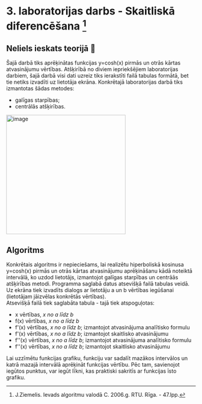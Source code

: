 # 3. laboratorijas darbs -  Skaitliskā diferencēšana [^1]  
## Neliels ieskats teorijā :mag_right:
Šajā darbā tiks aprēķinātas funkcijas y=cosh(x) pirmās un otrās kārtas atvasinājumu vērtības. Atšķirībā no diviem iepriekšējiem laboratorijas darbiem, šajā darbā visi dati uzreiz tiks ierakstīti failā tabulas formātā, bet tie netiks izvadīti uz lietotāja ekrāna. Konkrētajā laboratorijas darbā tiks izmantotas šādas metodes:  
- galīgas starpības;  
- centrālās atšķirības.  
<img width="317" alt="image" src="https://user-images.githubusercontent.com/112925785/213540699-55b508a1-17d7-4808-9df5-789936324d1a.png">

## Algoritms
Konkrētais algoritms ir nepieciešams, lai realizētu hiperboliskā kosinusa y=cosh(x) pirmās un otrās kārtas atvasinājumu aprēķināšanu kādā noteiktā intervālā, ko uzdod lietotājs, izmantojot galīgas starpības un centrāās atšķirības metodi. Programma saglabā datus atsevišķā failā tabulas veidā.  
Uz ekrāna tiek izvadīts dialogs ar lietotāju a un b vērtības iegūšanai (lietotājam jāizvēlas konkrētās vērtības).  
Atsevišķā failā tiek saglabāta tabula - tajā tiek atspoguļotas:
- x vērtības, _x no a līdz b_  
- f(x) vērtības, _x no a līdz b_  
- f'(x) vērtības, _x no a līdz b_; izmantojot atvasinājuma analītisko formulu  
- f'(x) vērtības, _x no a līdz b_; izmantojot skaitlisko atvasinājumu  
- f''(x) vērtības, _x no a līdz b_; izmantojot atvasinājuma analītisko formulu
- f''(x) vērtības, _x no a līdz b_; izmantojot skaitlisko atvasinājumu  

Lai uzzīmētu funkcijas grafiku, funkciju var sadalīt mazākos intervālos un katrā mazajā intervālā aprēķināt funkcijas vērtību. Pēc tam, savienojot iegūtos punktus, var iegūt līkni, kas praktiski sakritīs ar funkcijas īsto grafiku.


[^1]: J.Ziemelis. Ievads algoritmu valodā C. 2006.g. RTU. Rīga. - 47.lpp.

